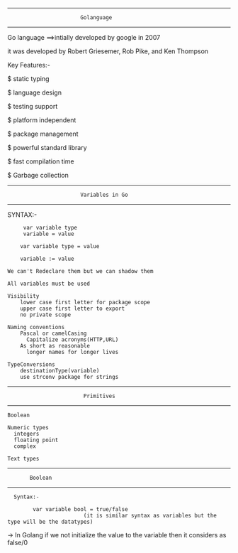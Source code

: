 ------------------------------------------------------------
                           Golanguage
------------------------------------------------------------

 Go language ==>intially developed by google in 2007

 it was developed by Robert Griesemer, Rob Pike, and Ken Thompson

Key Features:-

  $  static typing
  
  $  language design
 
  $  testing support
 
  $  platform independent
 
  $  package management
 
  $  powerful standard library

  $  fast compilation time

  $  Garbage collection


 -----------------------------------------------------------------
                           Variables in Go
 ------------------------------------------------------------------
 SYNTAX:-
 
         var variable type
         variable = value

        var variable type = value

        variable := value

    We can't Redeclare them but we can shadow them

    All variables must be used 

    Visibility
        lower case first letter for package scope
        upper case first letter to export
        no private scope 
    
    Naming conventions
        Pascal or camelCasing
          Capitalize acronyms(HTTP,URL)
        As short as reasonable
          longer names for longer lives

    TypeConversions
        destinationType(variable)
        use strconv package for strings


 ----------------------------------------------------------------------
                            Primitives
 ----------------------------------------------------------------------

    Boolean

    Numeric types
      integers
      floating point
      complex

    Text types

  --------------------------
           Boolean
  --------------------------
      Syntax:- 

            var variable bool = true/false
                            (it is similar syntax as variables but the type will be the datatypes)
  -> In Golang if we not initialize the value to the variable then it considers as false/0

